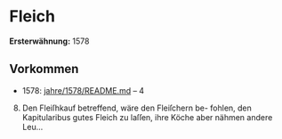 # Fleich

**Ersterwähnung:** 1578

## Vorkommen
- 1578: [jahre/1578/README.md](../jahre/1578/README.md) – 4

8) Den Fleiſhkauf betreffend, wäre den Fleiſchern be-
fohlen, den Kapitularibus gutes Fleich zu laſſen, ihre Köche
aber nähmen andere Leu...

